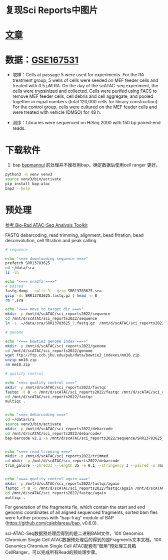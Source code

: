# 复现Sci Reports中图片  
# [文章](https://pubmed.ncbi.nlm.nih.gov/36509798/)
# 数据：[GSE167531](https://www.ncbi.nlm.nih.gov/Traces/study/?acc=PRJNA704903&o=acc_s%3Aa&s=SRR13783625)  

* 取样：Cells at passage 5 were used for experiments. For the RA treatment group, 5 wells of cells were seeded on MEF feeder cells and treated with 0.5 μM RA. On the day of the scATAC-seq experiment, the cells were trypsinized and collected. Cells were purifed using FACS to remove 
MEF feeder cells, cell debris and cell aggregate, and pooled together in equal numbers (total 120,000 cells for 
library construction). For the control group, cells were cultured on the MEF feeder cells and were treated with 
vehicle (DMSO) for 48 h.  

* 测序：Libraries were sequenced on HiSeq 2000 with 150 bp paired-end reads.  

# 下载软件  

1. bap
[bapmannul](https://github.com/caleblareau/bap/wiki/Installation-&--dependencies) 前处理并不推荐用bap，确定数据后使用cell ranger 更好。

```bash
python3 -m venv venv3
source venv3/bin/activate
pip install bap-atac
bap2 --help
```

# 预处理
[参考 Bio-Rad ATAC-Seq Analysis Toolkit](https://www.bio-rad.com/webroot/web/pdf/lsr/literature/Bulletin_7191.pdf)    

FASTQ debarcoding, read trimming, alignment, bead fltration, bead deconvolution, cell fltration and peak calling

```bash
# sequence

echo "<=== downloading sequence ===>"
prefetch SRR13783625
cd ~/data/sra
ls -lh

echo "<=== sra2fz ===>"
# paired
fastq-dump --split-3 --gzip SRR13783625.sra
gzip -dc SRR13783625.fastq.gz | head -n 8
rm *.sra

echo "<=== move to target dir ===>"
mkdir -p /mnt/d/scATAC/sci_reports2022/sequence
cd /mnt/d/scATAC/sci_reports2022/sequence
ln -s  ~/data/sra/SRR13783625_?.fastq.gz  /mnt/d/scATAC/sci_reports2022/sequence/
```

```bash
# genome 

echo "<=== bowtie2 genome index ===>"
mkdir -p /mnt/d/scATAC/sci_reports2022/genome
cd /mnt/d/scATAC/sci_reports2022/genome
wget ftp://ftp.ccb.jhu.edu/pub/data/bowtie2_indexes/mm10.zip 
unzip mm10.zip
rm mm10.zip
```

```bash
# quality control

echo "<=== quality control ===>"
mkdir -p /mnt/d/scATAC/sci_reports2022/fastqc
fastqc -t 8 -o /mnt/d/scATAC/sci_reports2022/fastqc /mnt/d/scATAC/sci_reports2022/sequence/*.gz 
cd /mnt/d/scATAC/sci_reports2022/fastqc 
multiqc .


echo "<=== debarcoding ===>"
cd ~/data/sra
source venv3/bin/activate
mkdir -p /mnt/d/scATAC/sci_reports2022/debarcode
cd /mnt/d/scATAC/sci_reports2022/debarcode/
bap-barcode v2.1 -a /mnt/d/scATAC/sci_reports2022/sequence/SRR13783625_1.fastq.gz -b /mnt/d/scATAC/sci_reports2022/sequence/SRR13783625_2.fastq.gz --nmismatches 1 


echo "<=== read trimming ===>"
mkdir -p /mnt/d/scATAC/sci_reports2022/trimmed
cd mkdir -p /mnt/d/scATAC/sci_reports2022/debarcode
trim_galore --phred33 --length 35 -e 0.1 --stringency 3 --paired -o /mnt/d/scATAC/sci_reports2022/trimmed/  R1.fastq.gz R2.fastq.gz  


echo "<=== quality control again ===>"
mkdir -p /mnt/d/scATAC/sci_reports2022/fastqc/again
fastqc -t 8 -o /mnt/d/scATAC/sci_reports2022/fastqc/again /mnt/d/scATAC/sci_reports2022/trimmed/*.gz 
cd /mnt/d/scATAC/sci_reports2022/fastqc/again
multiqc .
```

For generation of the fragments fle, which contain the start and end 
genomic coordinates of all aligned sequenced fragments, sorted bam fles were further process with “bap-frag” 
module of BAP (https://github.com/caleblareau/bap, v0.6.0).  


sci-ATAC-Seq数据预处理后得到的是二进制BAM文件，10X Genomics Chromium Single Cell ATAC数据预处理后的得到的是Fragments文本文档。10X Genomics Chromium Single Cell ATAC配套有“御用”预处理工具箱CellRanger，可以完成所有Read的预处理步骤。
